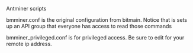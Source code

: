 Antminer scripts

bmminer.conf is the original configuration from bitmain. Notice that is sets up an API group that everyone has access to read those commands

bmminer_privileged.conf is for privileged access. Be sure to edit for your remote ip address.
